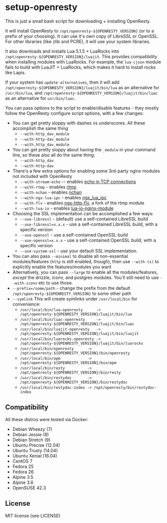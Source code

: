 # setup-openresty

This is just a small bash script for downloading + installing OpenResty.

It will install OpenResty to `/opt/openresty-${OPENRESTY_VERSION}` (or to a prefix
of your choosing). It can use it's own copy
of LibreSSL or OpenSSL. For other libraries (like zlib and PCRE), it will use your system libraries.

It also downloads and installs Lua 5.1.5 + LuaRocks into `/opt/openresty-${OPENRESTY_VERSION}/luajit`.
This provides compatibility when installing modules with LuaRocks. For example,
the `lua-cjson` module fails to build with LuaJIT + LuaRocks, which makes it
hard to install rocks like Lapis.

If your system has `update-alternatives`, then it will
add `/opt/openresty-${OPENRESTY_VERSION}/luajit/bin/lua` as an alternative for `/usr/bin/lua`,
and `/opt/openresty-${OPENRESTY_VERSION}/luajit/bin/luac` as an alternative for `usr/bin/luac`.

You can pass options to the script to enable/disable features - they mostly
follow the OpenResty configure script options, with a few changes:

* You can get pretty sloppy with dashes vs underscores. All these
  accomplish the same thing
  * `--with-http_dav_module`
  * `--with-http-dav_module`
  * `--with_http_dav_module`
* You can get pretty sloppy about having the `_module` in your command line,
so these also all do the same thing:
  * `--with-http_dav`
  * `--with-http-dav`
* There's a few extra options for enabling some 3rd-party nginx modules not included with OpenResty
  * `--with-stream-echo` -- enables [echo in TCP connections](https://github.com/openresty/stream-echo-nginx-module)
  * `--with-rtmp` - enables [rtmp](https://github.com/arut/nginx-rtmp-module)
  * `--with-nchan` - enables [nchan](https://github.com/slact/nchan)
  * `--with-ngx-lua-ipc` - enables [ngx_lua_ipc](https://github.com/slact/ngx_lua_ipc)
  * `--with-flv` - enables [ngx-http-flv](https://github.com/winshining/nginx-http-flv-module), a fork of the rtmp module
  * `--with-lua-io` - enables [lua-io-nginx-module](https://github.com/tokers/lua-io-nginx-module)
* Choosing the SSL implementation can be accomplished a few ways:
  * `--use-libressl` - (default) use a self-contained LibreSSL build
  * `--use-libressl=x.x.x` - use a self-contained LibreSSL build, with a specific version
  * `--use-openssl` - use a self-contained OpenSSL build
  * `--use-openssl=x.x.x` - use a self-contained OpenSSL build, with a specific version
  * `--use-system-ssl` - use your default SSL implementation.
* You can also pass `--minimal` to disable all non-essential modules/features (`http` is still enabled, though),
then use `--with-(x)` to explicitly enable the features/modules you want
* Alternatively, you can pass `--large` to enable all the modules/features, *except* the drizzle, iconv, and postgres
modules. You'll still need to use `--with-iconv` etc to use those.
* `--prefix=/some/path` - change the prefix from the default `/opt/openresty-${OPENRESTY_VERSION}` to some other path
* `--symlink` This will create symlinks under `/usr/local/bin` for convenience:
  * `/usr/local/bin/lua-openresty      -> /opt/openresty-${OPENRESTY_VERSION}/luajit/bin/lua`
  * `/usr/local/bin/luac-openresty     -> /opt/openresty-${OPENRESTY_VERSION}/luajit/bin/luac`
  * `/usr/local/bin/luajit-openresty   -> /opt/openresty-${OPENRESTY_VERSION}/luajit/bin/luajit`
  * `/usr/local/bin/luarocks-openresty -> /opt/openresty-${OPENRESTY_VERSION}/luajit/bin/luarocks`
  * `/usr/local/bin/openresty      -> /opt/openresty-${OPENRESTY_VERSION}/bin/openresty`
  * `/usr/local/bin/opm            -> /opt/openresty-${OPENRESTY_VERSION}/bin/opm`
  * `/usr/local/bin/resty          -> /opt/openresty-${OPENRESTY_VERSION}/bin/resty`
  * `/usr/local/bin/restydoc       -> /opt/openresty-${OPENRESTY_VERSION}/bin/restydoc`
  * `/usr/local/bin/restydoc-index -> /opt/openresty/bin/restydoc-index`

## Compatibility

All these distros were tested via Docker:

* Debian Wheezy (7)
* Debian Jessie (8)
* Debian Stretch (9)
* Ubuntu Precise (12.04)
* Ubuntu Trusty (14.04)
* Ubuntu Xenial (16.04)
* CentOS 7
* Fedora 25
* Fedora 26
* Alpine 3.5
* Alpine 3.6
* OpenSUSE 42.3

## License

MIT license (see LICENSE)
